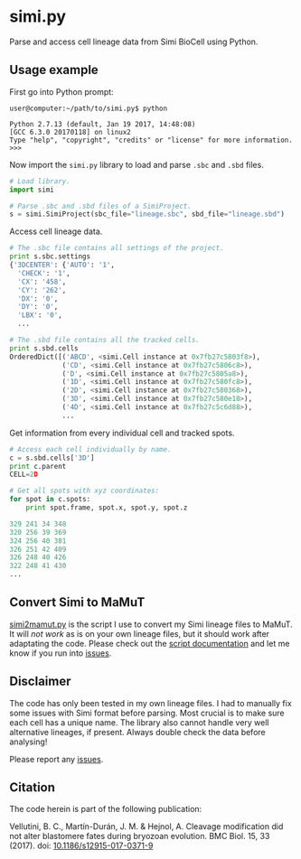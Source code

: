 # simi.py

Parse and access cell lineage data from Simi BioCell using Python.

## Usage example

First go into Python prompt:

```shell
user@computer:~/path/to/simi.py$ python

Python 2.7.13 (default, Jan 19 2017, 14:48:08) 
[GCC 6.3.0 20170118] on linux2
Type "help", "copyright", "credits" or "license" for more information.
>>> 
```

Now import the `simi.py` library to load and parse `.sbc` and `.sbd` files.

```python
# Load library.
import simi

# Parse .sbc and .sbd files of a SimiProject.
s = simi.SimiProject(sbc_file="lineage.sbc", sbd_file="lineage.sbd")
```

Access cell lineage data.

```python
# The .sbc file contains all settings of the project.
print s.sbc.settings
{'3DCENTER': {'AUTO': '1',
  'CHECK': '1',
  'CX': '458',
  'CY': '262',
  'DX': '0',
  'DY': '0',
  'LBX': '0',
  ...

# The .sbd file contains all the tracked cells.
print s.sbd.cells
OrderedDict([('ABCD', <simi.Cell instance at 0x7fb27c5803f8>),
             ('CD', <simi.Cell instance at 0x7fb27c5806c8>),
             ('D', <simi.Cell instance at 0x7fb27c5805a8>),
             ('1D', <simi.Cell instance at 0x7fb27c580fc8>),
             ('2D', <simi.Cell instance at 0x7fb27c580368>),
             ('3D', <simi.Cell instance at 0x7fb27c580e18>),
             ('4D', <simi.Cell instance at 0x7fb27c5c6d88>),
             ...
```

Get information from every individual cell and tracked spots.

```python
# Access each cell individually by name.
c = s.sbd.cells['3D']
print c.parent
CELL=2D

# Get all spots with xyz coordinates:
for spot in c.spots:
    print spot.frame, spot.x, spot.y, spot.z

329 241 34 348
320 256 39 369
324 256 40 381
326 251 42 409
326 248 40 426
322 248 41 430
...
```

## Convert Simi to MaMuT

[simi2mamut.py](simi2mamut.py) is the script I use to convert my Simi lineage
files to MaMuT. It will _not work_ as is on your own lineage files, but it
should work after adaptating the code. Please check out the
[script documentation](simi2mamut.py#L8) and let me know if you run into
[issues](https://github.com/nelas/simi.py/issues).

## Disclaimer

The code has only been tested in my own lineage files. I had to manually fix
some issues with Simi format before parsing. Most crucial is to make sure each
cell has a unique name. The library also cannot handle very well alternative
lineages, if present. Always double check the data before analysing!

Please report any [issues](https://github.com/nelas/simi.py/issues).

## Citation

The code herein is part of the following publication:

Vellutini, B. C., Martín-Durán, J. M. & Hejnol, A. Cleavage modification did
not alter blastomere fates during bryozoan evolution. BMC Biol. 15, 33 (2017).
doi: [10.1186/s12915-017-0371-9](http://dx.doi.org/10.1186/s12915-017-0371-9)

